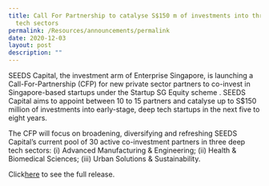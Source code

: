 ```yaml
---
title: Call For Partnership to catalyse S$150 m of investments into three deep
  tech sectors
permalink: /Resources/announcements/permalink
date: 2020-12-03
layout: post
description: ""
---
```

SEEDS Capital, the investment arm of Enterprise Singapore, is launching a Call-For-Partnership (CFP) for new private sector partners to co-invest in Singapore-based startups under the Startup SG Equity scheme . SEEDS Capital aims to appoint between 10 to 15 partners and catalyse up to S$150 million of investments into early-stage, deep tech startups in the next five to eight years.

The CFP will focus on broadening, diversifying and refreshing SEEDS Capital’s current pool of 30 active co-investment partners in three deep tech sectors: (i) Advanced Manufacturing & Engineering; (ii) Health & Biomedical Sciences; (iii) Urban Solutions & Sustainability.

Click[here](https://www.enterprisesg.gov.sg/-/media/esg/files/media-centre/media-releases/2020/dec-2020/mr09320_seeds_capital_call_for_partnership_2020-12-02.pdf) to see the full release.